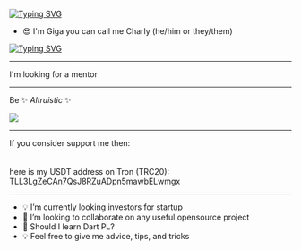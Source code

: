 [![Typing SVG](https://readme-typing-svg.herokuapp.com?font=Fira+Code&pause=1000&color=20F757&width=435&lines=Hi+there)](https://git.io/typing-svg) 

* 😎 I'm Giga you can call me Charly (he/him or they/them)

[![Typing SVG](https://readme-typing-svg.herokuapp.com?font=Fira+Code&pause=1000&color=20F757&width=435&lines=Huge+Open-Source+Fan)](https://git.io/typing-svg)

<hr>
I'm looking for a mentor <br>
<hr>

Be  ✨ _Altruistic_ ✨

<!--[![ko-fi](https://ko-fi.com/img/githubbutton_sm.svg)](https://ko-fi.com/Y8Y134NET)
-->
![](https://visitor-badge.glitch.me/badge?page_id=wikicrafter.wikicrafter) <br>
<hr>
If you consider support me then:
<br><br>
<!--
<a href='https://ko-fi.com/Y8Y134NET' target='_blank'><img height='36' style='border:0px;height:36px;' src='https://cdn.ko-fi.com/cdn/kofi4.png?v=2' border='0' alt='Buy Me a Coffee at ko-fi.com' /></a> -->
<br> here is my USDT address on Tron (TRC20):   TLL3LgZeCAn7QsJ8RZuADpn5mawbELwmgx

<hr>

<!--

<a href='https://ko-fi.com/Y8Y134NET' target='_blank'><img height='36' style='border:0px;height:36px;' src='https://cdn.ko-fi.com/cdn/kofi4.png?v=2' border='0' alt='Buy Me a Coffee at ko-fi.com' /></a>

💻📱📍🗺 I'm available for freelance jobs as a python programmer
- 🔭 I’m currently working on Python
- 🌱 I’m currently learning Ruby
- 💡 Feel free to give me advice, tips, and tricks
-->
- 💡 I’m currently looking investors for startup
- 👯 I’m looking to collaborate on any useful opensource project
- 🤔 Should I learn Dart PL?
- 💡  Feel free to give me advice, tips, and tricks

  


  

    
  

  

  
<!--
 - 📫 How to reach me: text me on <a href="https://twitter.com/-------">Twitter <img align="middle" alt="Anchabadze Giga | Twitter"  height="35px" src="https://raw.githubusercontent.com/peterthehan/peterthehan/master/assets/twitter.svg" />
</a>


#### If you want to support me with digital currency here is my binance QR:

<img src="/anim/binance_receive.jpg" alt="Binance" width="200" height="250"> -->

  
<!-- ![wikicrafter](anim/wikicrafter.png) -->



<!--


<p align="right"> <img align="left" src="/anim/binance_receive.jpg" alt="Binance" width="200" height="250" /> </p>
<img src="images/image.jpg" align="left" />

- 🔭 I’m currently working on ...
- 🌱 I’m currently learning ...
- 👯 I’m looking to collaborate on ...
- 🤔 I’m looking for help with ...
- 💬 Ask me about ...
- 📫 How to reach me: ...
- 😄 Pronouns: ...
- ⚡ Fun fact: ...
-->
